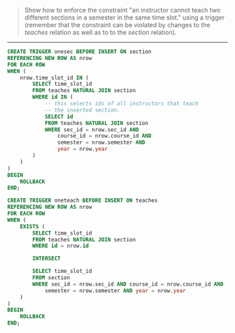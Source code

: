 > Show how to enforce the constraint "an instructor cannot teach two different 
> sections in a semester in the same time slot." using a trigger (remember that the 
> constraint can be violated by changes to the _teaches_ relation as well as to 
> to the _section_ relation). 

--------------------------------

```sql
CREATE TRIGGER onesec BEFORE INSERT ON section
REFERENCING NEW ROW AS nrow
FOR EACH ROW
WHEN (
    nrow.time_slot_id IN (
        SELECT time_slot_id
        FROM teaches NATURAL JOIN section
        WHERE id IN (
            -- this selects ids of all instructors that teach
            -- the inserted section.
            SELECT id
            FROM teaches NATURAL JOIN section
            WHERE sec_id = nrow.sec_id AND 
                course_id = nrow.course_id AND
                semester = nrow.semester AND 
                year = nrow.year
        )
    )
)
BEGIN
    ROLLBACK
END;

CREATE TRIGGER oneteach BEFORE INSERT ON teaches 
REFERENCING NEW ROW AS nrow
FOR EACH ROW
WHEN (
    EXISTS (
        SELECT time_slot_id
        FROM teaches NATURAL JOIN section
        WHERE id = nrow.id

        INTERSECT

        SELECT time_slot_id
        FROM section
        WHERE sec_id = nrow.sec_id AND course_id = nrow.course_id AND 
            semester = nrow.semester AND year = nrow.year
    )
)
BEGIN 
    ROLLBACK
END;
```